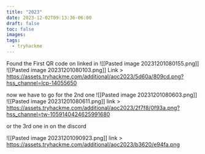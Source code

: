 ```yaml
---
title: "2023"
date: 2023-12-02T09:13:36-06:00
draft: false
toc: false
images:
tags:
  - tryhackme
---
```


Found the First QR code on linked in ![[Pasted image 20231201080155.png]]
![[Pasted image 20231201080103.png]] 
Link > https://assets.tryhackme.com/additional/aoc2023/5d60a/809cd.png?hss_channel=lcp-14055650

now we have to go for the 2nd one 
![[Pasted image 20231201080603.png]]
![[Pasted image 20231201080611.png]]
link > https://assets.tryhackme.com/additional/aoc2023/2f7f8/0f93a.png?hss_channel=tw-1059140424625991680

or the 3rd one in on the discord 

![[Pasted image 20231201090923.png]]
link > https://assets.tryhackme.com/additional/aoc2023/b3620/e94fa.png
